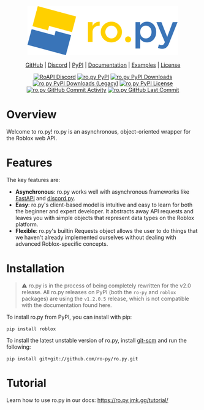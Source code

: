 <p align="center" width="100%">
    <img src="/resources/textlogo.svg" alt="ro.py" height="128em" />
    <br />
</p>
<p align="center">
    <a href="https://github.com/ro-py/ro.py">GitHub</a> |
    <a href="https://jmk.gg/ro.py">Discord</a> |
    <a href="https://pypi.org/project/roblox/">PyPI</a> |
    <a href="https://ro.py.jmk.gg/">Documentation</a> |
    <a href="https://github.com/ro-py/ro.py/tree/main/examples">Examples</a> |
    <a href="https://github.com/ro-py/ro.py/blob/main/LICENSE">License</a>
</p>
<p align="center">
    <a href="https://discord.gg/UKPaPu4teg"><img src="https://img.shields.io/discord/761603917490159676?style=flat-square&logo=discord" alt="RoAPI Discord"/></a>
    <a href="https://pypi.org/project/ro-py/"><img src="https://img.shields.io/pypi/v/roblox?style=flat-square" alt="ro.py PyPI"/></a>
    <a href="https://pypi.org/project/roblox/"><img src="https://img.shields.io/pypi/dm/roblox?style=flat-square" alt="ro.py PyPI Downloads"/></a>
    <a href="https://pypi.org/project/roblox/"><img src="https://img.shields.io/pypi/dm/ro-py?style=flat-square" alt="ro.py PyPI Downloads (Legacy)"/></a>
    <a href="https://pypi.org/project/ro-py/"><img src="https://img.shields.io/pypi/l/roblox?style=flat-square" alt="ro.py PyPI License"/></a>
    <a href="https://github.com/ro-py/ro.py"><img src="https://img.shields.io/github/commit-activity/w/rbx-libdev/ro.py?style=flat-square" alt="ro.py GitHub Commit Activity"/></a>
    <a href="https://github.com/ro-py/ro.py"><img src="https://img.shields.io/github/last-commit/rbx-libdev/ro.py?style=flat-square" alt="ro.py GitHub Last Commit"/></a>
</p>

# Overview
Welcome to ro.py! ro.py is an asynchronous, object-oriented wrapper for the Roblox web API.

# Features
The key features are:  

- **Asynchronous**: ro.py works well with asynchronous frameworks like [FastAPI](https://fastapi.tiangolo.com/) and 
[discord.py](https://github.com/Rapptz/discord.py).  
- **Easy**: ro.py's client-based model is intuitive and easy to learn for both the beginner and expert developer. It
  abstracts away API requests and leaves you with simple objects that represent data types on the Roblox platform.
- **Flexible**: ro.py's builtin Requests object allows the user to do things that we haven't already implemented
ourselves without dealing with advanced Roblox-specific concepts.

# Installation
> :warning: ro.py is in the process of being completely rewritten for the v2.0 release. 
All ro.py releases on PyPI (both the `ro-py` and `roblox` packages) are using the `v1.2.0.5` release, which is not compatible with the documentation found here.

To install ro.py from PyPI, you can install with pip:
```
pip install roblox
```

To install the latest unstable version of ro.py, install [git-scm](https://git-scm.com/downloads) and run the following:
```
pip install git+git://github.com/ro-py/ro.py.git
```

# Tutorial
Learn how to use ro.py in our docs:
https://ro.py.jmk.gg/tutorial/
